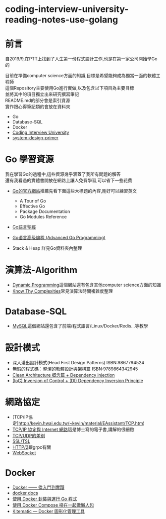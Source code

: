 # coding-interview-university-reading-notes-use-golang

# 前言
自2019/9,在PTT上找到了人生第一份程式設計工作,也是在第一家公司開始學Go的

目前在準備computer science方面的知識,目標是希望能夠成為獨當一面的軟體工程師  
這個Repository主要使用Go進行實做,以及包含以下項目為主要目標  
並將其中的項目獨立出來研究撰寫筆記    
README.md的部分會是索引資源  
實作跟心得筆記類的會放在資料夾

* Go
* Database-SQL
* Docker
* [Coding Interview University](https://github.com/jwasham/coding-interview-university/blob/main/translations/README-tw.md)
* [system-design-primer](https://github.com/donnemartin/system-design-primer)

# Go 學習資源

我在學習Go的過程中,這些資源幾乎涵蓋了我所有問題的解答  
還有我看過的實體書開放在網路上讓人免費學習,可以省下一些花費

- [Go的官方網站](https://golang.org/doc/)推薦先看下面這些大標題的內容,剛好可以練習英文

    - A Tour of Go
    - Effective Go
    - Package Documentation
    - Go Modules Reference

- [Go語言聖經](https://github.com/gopl-zh/gopl-zh.github.com)
- [Go语言高级编程 (Advanced Go Programming)](https://github.com/chai2010/advanced-go-programming-book)  
- Stack & Heap 詳見Go資料夾內整理

# 演算法-Algorithm

* [Dynamic Programming](http://web.ntnu.edu.tw/~algo/DynamicProgramming.html)這個網站還有包含其他computer science方面的知識
* [Know Thy Complexities](https://www.bigocheatsheet.com/)常見演算法時間複雜度整理

# Database-SQL

- [MySQL](https://www.itread01.com/study/mysql-tutorial.html)這個網站還包含了前端/程式語言/Linux/Docker/Redis...等教學

# 設計模式

- 深入淺出設計模式(Head First Design Patterns) ISBN:9867794524
- 無瑕的程式碼：整潔的軟體設計與架構篇 ISBN:9789864342945
- [Clean Architecture 概念篇 + Dependency injection](https://ithelp.ithome.com.tw/articles/10240228?sc=iThomeR)
- [(IoC) Inversion of Control + (DI) Dependency Inversion Principle](https://iter01.com/562085.html)

# 網路協定

- [TCP/IP協定]http://kevin.hwai.edu.tw/~kevin/material/EAssistant/TCP.htm)
- [TCP/IP 協定與 Internet 網路](http://www.tsnien.idv.tw/Internet_WebBook/Internet.html)這是博士寫的電子書,講解的很細緻
- [TCP/UDP的差別](https://nordvpn.com/zh-tw/blog/tcp-udp-bijiao/)
- [SSL/TSL](https://www.websecurity.digicert.com/zh/hk/security-topics/what-is-ssl-tls-https)
- [HTTP/2](https://developers.google.com/web/fundamentals/performance/http2?hl=zh-cn)跟grpc有關
- [WebSocket](https://docs.microsoft.com/zh-tw/archive/msdn-magazine/2012/may/cutting-edge-understanding-the-power-of-websockets)

# Docker

- [Docker —— 從入門到實踐](https://github.com/philipz/docker_practice)
- [docker docs](https://docs.docker.com/language/golang/build-images/)
- [使用 Docker 封裝與運行 Go 程式](https://ithelp.ithome.com.tw/articles/10240352)
- [使用 Docker Compose 摻在一起做懶人包](https://ithelp.ithome.com.tw/articles/10243618)
- [Kitematic — Docker 圖形化管理工具](https://medium.com/@bee811101/kitematic-docker-%E5%9C%96%E5%BD%A2%E5%8C%96%E7%AE%A1%E7%90%86%E5%B7%A5%E5%85%B7-60ffe5e3605a)
